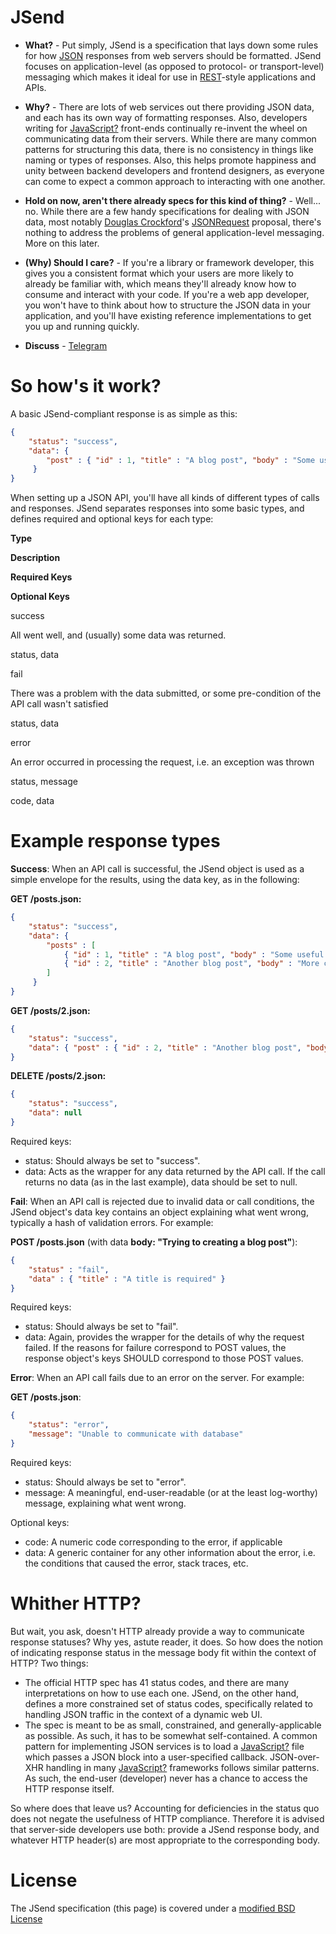# JSend

*   **What?** - Put simply, JSend is a specification that lays down some rules for how [JSON](http://json.org/) responses from web servers should be formatted. JSend focuses on application-level (as opposed to protocol- or transport-level) messaging which makes it ideal for use in [REST](http://en.wikipedia.org/wiki/Representational_State_Transfer)\-style applications and APIs.

*   **Why?** - There are lots of web services out there providing JSON data, and each has its own way of formatting responses. Also, developers writing for [JavaScript?](https://labs.omniti.com/labs/jsend/wiki/JavaScript) front-ends continually re-invent the wheel on communicating data from their servers. While there are many common patterns for structuring this data, there is no consistency in things like naming or types of responses. Also, this helps promote happiness and unity between backend developers and frontend designers, as everyone can come to expect a common approach to interacting with one another.

*   **Hold on now, aren't there already specs for this kind of thing?** - Well... no. While there are a few handy specifications for dealing with JSON data, most notably [Douglas Crockford](http://www.crockford.com/)'s [JSONRequest](http://www.json.org/JSONRequest.html) proposal, there's nothing to address the problems of general application-level messaging. More on this later.

*   **(Why) Should I care?** - If you're a library or framework developer, this gives you a consistent format which your users are more likely to already be familiar with, which means they'll already know how to consume and interact with your code. If you're a web app developer, you won't have to think about how to structure the JSON data in your application, and you'll have existing reference implementations to get you up and running quickly.

*   **Discuss** - [Telegram](https://t.me/lyseontech)

# So how's it work?

A basic JSend-compliant response is as simple as this:
```json
{
    "status": "success",
    "data": {
        "post" : { "id" : 1, "title" : "A blog post", "body" : "Some useful content" }
     }
}
```

When setting up a JSON API, you'll have all kinds of different types of calls and responses. JSend separates responses into some basic types, and defines required and optional keys for each type:

**Type**

**Description**

**Required Keys**

**Optional Keys**

success

All went well, and (usually) some data was returned.

status, data

fail

There was a problem with the data submitted, or some pre-condition of the API call wasn't satisfied

status, data

error

An error occurred in processing the request, i.e. an exception was thrown

status, message

code, data

# Example response types

**Success**: When an API call is successful, the JSend object is used as a simple envelope for the results, using the data key, as in the following:

**GET /posts.json:**
```json
{
    "status": "success",
    "data": {
        "posts" : [
            { "id" : 1, "title" : "A blog post", "body" : "Some useful content" },
            { "id" : 2, "title" : "Another blog post", "body" : "More content" },
        ]
     }
}
```

**GET /posts/2.json:**
```json
{
    "status": "success",
    "data": { "post" : { "id" : 2, "title" : "Another blog post", "body" : "More content" }}
}
```

**DELETE /posts/2.json:**
```json
{
    "status": "success",
    "data": null
}
```

Required keys:

*   status: Should always be set to "success".
*   data: Acts as the wrapper for any data returned by the API call. If the call returns no data (as in the last example), data should be set to null.

**Fail**: When an API call is rejected due to invalid data or call conditions, the JSend object's data key contains an object explaining what went wrong, typically a hash of validation errors. For example:

**POST /posts.json** (with data **body: "Trying to creating a blog post"**):
```json
{
    "status" : "fail",
    "data" : { "title" : "A title is required" }
}
```

Required keys:

*   status: Should always be set to "fail".
*   data: Again, provides the wrapper for the details of why the request failed. If the reasons for failure correspond to POST values, the response object's keys SHOULD correspond to those POST values.

**Error**: When an API call fails due to an error on the server. For example:

**GET /posts.json**:
```json
{
    "status": "error",
    "message": "Unable to communicate with database"
}
```

Required keys:

*   status: Should always be set to "error".
*   message: A meaningful, end-user-readable (or at the least log-worthy) message, explaining what went wrong.

Optional keys:

*   code: A numeric code corresponding to the error, if applicable
*   data: A generic container for any other information about the error, i.e. the conditions that caused the error, stack traces, etc.

# Whither HTTP?

But wait, you ask, doesn't HTTP already provide a way to communicate response statuses? Why yes, astute reader, it does. So how does the notion of indicating response status in the message body fit within the context of HTTP? Two things:

*   The official HTTP spec has 41 status codes, and there are many interpretations on how to use each one. JSend, on the other hand, defines a more constrained set of status codes, specifically related to handling JSON traffic in the context of a dynamic web UI.
*   The spec is meant to be as small, constrained, and generally-applicable as possible. As such, it has to be somewhat self-contained. A common pattern for implementing JSON services is to load a [JavaScript?](https://labs.omniti.com/labs/jsend/wiki/JavaScript) file which passes a JSON block into a user-specified callback. JSON-over-XHR handling in many [JavaScript?](https://labs.omniti.com/labs/jsend/wiki/JavaScript) frameworks follows similar patterns. As such, the end-user (developer) never has a chance to access the HTTP response itself.

So where does that leave us? Accounting for deficiencies in the status quo does not negate the usefulness of HTTP compliance. Therefore it is advised that server-side developers use both: provide a JSend response body, and whatever HTTP header(s) are most appropriate to the corresponding body.

# License

The JSend specification (this page) is covered under a [modified BSD License](https://labs.omniti.com/labs/jsend/wiki/License)
